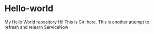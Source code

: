 # Hello-world
My Hello World repository
Hi! This is Giri here.
This is another attempt to refresh and relearn ServiceNow
